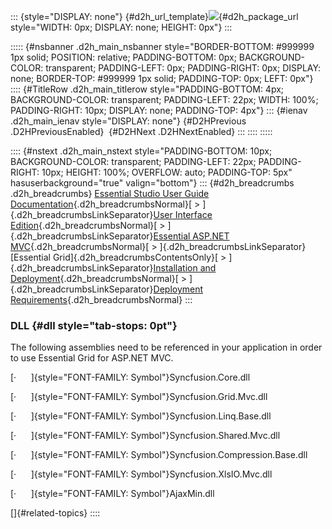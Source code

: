 ::: {style="DISPLAY: none"}
[](ms-xhelp:///?Id=d2h_url_template){#d2h_url_template}![](!package_url!){#d2h_package_url style="WIDTH: 0px; DISPLAY: none; HEIGHT: 0px"}
:::

::::: {#nsbanner .d2h_main_nsbanner style="BORDER-BOTTOM: #999999 1px solid; POSITION: relative; PADDING-BOTTOM: 0px; BACKGROUND-COLOR: transparent; PADDING-LEFT: 0px; PADDING-RIGHT: 0px; DISPLAY: none; BORDER-TOP: #999999 1px solid; PADDING-TOP: 0px; LEFT: 0px"}
:::: {#TitleRow .d2h_main_titlerow style="PADDING-BOTTOM: 4px; BACKGROUND-COLOR: transparent; PADDING-LEFT: 22px; WIDTH: 100%; PADDING-RIGHT: 10px; DISPLAY: none; PADDING-TOP: 4px"}
::: {#ienav .d2h_main_ienav style="DISPLAY: none"}
[](ms-xhelp:///?Id=b5048643-c9f2-44a4-839a-9a0c2f01462a){#D2HPrevious .D2HPreviousEnabled}  [](ms-xhelp:///?Id=e7bfe01c-2837-4a86-97df-7c474a9f62c1){#D2HNext .D2HNextEnabled}
:::
::::
:::::

:::: {#nstext .d2h_main_nstext style="PADDING-BOTTOM: 10px; BACKGROUND-COLOR: transparent; PADDING-LEFT: 22px; PADDING-RIGHT: 10px; HEIGHT: 100%; OVERFLOW: auto; PADDING-TOP: 5px" hasuserbackground="true" valign="bottom"}
::: {#d2h_breadcrumbs .d2h_breadcrumbs}
[Essential Studio User Guide Documentation](ms-xhelp:///?Id=12457748-09e3-4d74-a240-8e049cedf030){.d2h_breadcrumbsNormal}[ \> ]{.d2h_breadcrumbsLinkSeparator}[User Interface Edition](ms-xhelp:///?Id=c29296b7-531c-413b-a0ec-488ca1f7f669){.d2h_breadcrumbsNormal}[ \> ]{.d2h_breadcrumbsLinkSeparator}[Essential ASP.NET MVC](ms-xhelp:///?Id=4b14e7d1-65c4-4f67-b1aa-2c37709905a5){.d2h_breadcrumbsNormal}[ \> ]{.d2h_breadcrumbsLinkSeparator}[Essential Grid]{.d2h_breadcrumbsContentsOnly}[ \> ]{.d2h_breadcrumbsLinkSeparator}[Installation and Deployment](ms-xhelp:///?Id=e0d8eb50-bc9c-49ef-9156-be9160532ba2){.d2h_breadcrumbsNormal}[ \> ]{.d2h_breadcrumbsLinkSeparator}[Deployment Requirements](ms-xhelp:///?Id=377ed353-5608-417b-a2a4-c2b859feccdf){.d2h_breadcrumbsNormal}
:::

### DLL {#dll style="tab-stops: 0pt"}

The following assemblies need to be referenced in your application in order to use Essential Grid for ASP.NET MVC.

[·      ]{style="FONT-FAMILY: Symbol"}Syncfusion.Core.dll

[·      ]{style="FONT-FAMILY: Symbol"}Syncfusion.Grid.Mvc.dll

[·      ]{style="FONT-FAMILY: Symbol"}Syncfusion.Linq.Base.dll

[·      ]{style="FONT-FAMILY: Symbol"}Syncfusion.Shared.Mvc.dll

[·      ]{style="FONT-FAMILY: Symbol"}Syncfusion.Compression.Base.dll

[·      ]{style="FONT-FAMILY: Symbol"}Syncfusion.XlsIO.Mvc.dll

[·      ]{style="FONT-FAMILY: Symbol"}AjaxMin.dll       

[]{#related-topics}
::::
